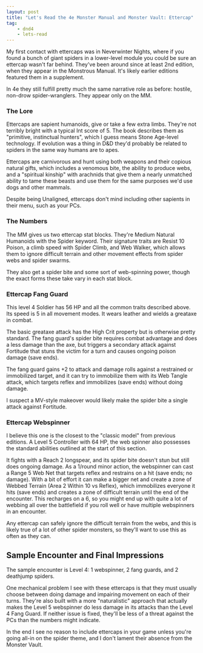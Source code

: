 ```yaml
---
layout: post
title: "Let's Read the 4e Monster Manual and Monster Vault: Ettercap"
tag:
    - dnd4
    - lets-read
---
```


My first contact with ettercaps was in Neverwinter Nights, where if you found a
bunch of giant spiders in a lower-level module you could be sure an ettercap
wasn't far behind. They've been around since at least 2nd edition, when they
appear in the Monstrous Manual. It's likely earlier editions featured them in
a supplement.

In 4e they still fulfill pretty much the same narrative role as before: hostile,
non-drow spider-wranglers. They appear only on the MM.

### The Lore

Ettercaps are sapient humanoids, give or take a few extra limbs. They're not
terribly bright with a typical Int score of 5. The book describes them as
"primitive, instinctual hunters", which I guess means Stone Age-level
technology. If evolution was a thing in D&D they'd probably be related to
spiders in the same way humans are to apes.

Ettercaps are carnivorous and hunt using both weapons and their copious natural
gifts, which includes a venomous bite, the ability to produce webs, and a
"spiritual kinship" with arachnids that give them a nearly unmatched ability to
tame these beasts and use them for the same purposes we'd use dogs and other
mammals.

Despite being Unaligned, ettercaps don't mind including other sapients in their
menu, such as your PCs.

### The Numbers

The MM gives us two ettercap stat blocks. They're Medium Natural Humanoids with
the Spider keyword. Their signature traits are Resist 10 Poison, a climb speed
with Spider Climb, and Web Walker, which allows them to ignore difficult terrain
and other movement effects from spider webs and spider swarms.

They also get a spider bite and some sort of web-spinning power, though the
exact forms these take vary in each stat block.

### Ettercap Fang Guard

This level 4 Soldier has 56 HP and all the common traits described above. Its
speed is 5 in all movement modes. It wears leather and wields a greataxe in
combat.

The basic greataxe attack has the High Crit property but is otherwise pretty
standard. The fang guard's spider bite requires combat advantage and does a less
damage than the axe, but triggers a secondary attack against Fortitude that
stuns the victim for a turn and causes ongoing poison damage (save ends).

The fang guard gains +2 to attack and damage rolls against a restrained or
immobilized target, and it can try to immobilize them with its Web Tangle
attack, which targets reflex and immobilizes (save ends) without doing damage.

I suspect a MV-style makeover would likely make the spider bite a single
attack against Fortitude.

### Ettercap Webspinner

I believe this one is the closest to the "classic model" from previous
editions. A Level 5 Controller with 64 HP, the web spinner also possesses the
standard abilities outlined at the start of this section.

It fights with a Reach 2 longspear, and its spider bite doesn't stun but still
does ongoing damage. As a 1/round minor action, the webspinner can cast a Range
5 Web Net that targets reflex and restrains on a hit (save ends; no
damage). With a bit of effort it can make a bigger net and create a zone of
Webbed Terrain (Area 2 Within 10 vs Reflex), which immobilizes everyone it hits
(save ends) and creates a zone of difficult terrain until the end of the
encounter. This recharges on a 6, so you might end up with quite a lot of
webbing all over the battlefield if you roll well or have multiple webspinners
in an encounter.

Any ettercap can safely ignore the difficult terrain from the webs, and this is
likely true of a lot of other spider monsters, so they'll want to use this as
often as they can.

## Sample Encounter and Final Impressions

The sample encounter is Level 4: 1 webspinner, 2 fang guards, and 2 deathjump
spiders.

One mechanical problem I see with these ettercaps is that they must usually
choose between doing damage and impairing movement on each of their
turns. They're also built with a more "naturalistic" approach that actually
makes the Level 5 webspinner do less damage in its attacks than the Level 4 Fang
Guard. If neither issue is fixed, they'll be less of a threat against the PCs
than the numbers might indicate.

In the end I see no reason to include ettercaps in your game unless you're going
all-in on the spider theme, and I don't lament their absence from the Monster
Vault.
